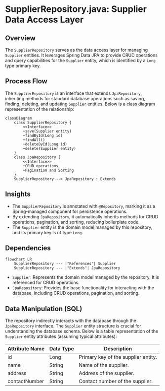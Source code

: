 # SupplierRepository.java: Supplier Data Access Layer

## Overview
The `SupplierRepository` serves as the data access layer for managing `Supplier` entities. It leverages Spring Data JPA to provide CRUD operations and query capabilities for the `Supplier` entity, which is identified by a `Long` type primary key.

## Process Flow
The `SupplierRepository` is an interface that extends `JpaRepository`, inheriting methods for standard database operations such as saving, finding, deleting, and updating `Supplier` entities. Below is a class diagram representation of the relationship:

```mermaid
classDiagram
    class SupplierRepository {
        <<Interface>>
        +save(Supplier entity)
        +findById(Long id)
        +findAll()
        +deleteById(Long id)
        +delete(Supplier entity)
    }
    class JpaRepository {
        <<Interface>>
        +CRUD operations
        +Pagination and Sorting
    }
    SupplierRepository --> JpaRepository : Extends
```

## Insights
- The `SupplierRepository` is annotated with `@Repository`, marking it as a Spring-managed component for persistence operations.
- By extending `JpaRepository`, it automatically inherits methods for CRUD operations, pagination, and sorting, reducing boilerplate code.
- The `Supplier` entity is the domain model managed by this repository, and its primary key is of type `Long`.

## Dependencies
```mermaid
flowchart LR
    SupplierRepository --- |"References"| Supplier
    SupplierRepository --- |"Extends"| JpaRepository
```

- `Supplier`: Represents the domain model managed by the repository. It is referenced for CRUD operations.
- `JpaRepository`: Provides the base functionality for interacting with the database, including CRUD operations, pagination, and sorting.

## Data Manipulation (SQL)
The repository indirectly interacts with the database through the `JpaRepository` interface. The `Supplier` entity structure is crucial for understanding the database schema. Below is a table representation of the `Supplier` entity attributes (assuming typical attributes):

| Attribute Name | Data Type | Description |
|----------------|-----------|-------------|
| id             | Long      | Primary key of the supplier entity. |
| name           | String    | Name of the supplier. |
| address        | String    | Address of the supplier. |
| contactNumber  | String    | Contact number of the supplier. |
